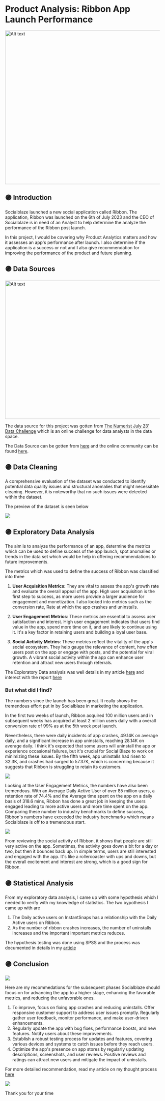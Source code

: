 # Product Analysis: Ribbon App Launch Performance

<img src="https://github.com/Ebuka456/Ribbon-App-Performance/blob/main/Images/istockphoto-1464312016-612x612.jpg" alt="Alt text" style= "width: 900px; height: 500px"/>

## 🟣 Introduction 
Socialblaze launched a new social application called Ribbon. The application, Ribbon was launched on the 6th of July 2023 and the CEO of Socialblaze is in need of an Analyst to help determine the analyze the performance of the Ribbon post launch.

In this project, I would be covering why Product Analytics matters and how it assesses an app's performance after launch. I also determine if the application is a success or not and I also give recommendation for improving the performance of the product and future planning.

## 🟣 Data Sources
<img src="https://github.com/Ebuka456/Ribbon-App-Performance/blob/main/Dataset/F03VCGGWIAA59T7.jfif" alt="Alt text" style= "width: 900px; height: 450px"/>

The data source for this project was gotten from [The Numerist July 23' Data Challenge](https://twitter.com/the_numerist/status/1679232841803083776?s=20) which is an online challenge for data analysts in the data space. 

The Data Source can be gotten from [here](https://github.com/Ebuka456/Ribbon-App-Performance/blob/main/Dataset/Copy%20of%20Numerist%20-%20July%2023%20Data%20Challenge.xlsx) and the online community can be found [here](https://discord.com/invite/YwbbzAJStz).

## 🟣 Data Cleaning
A comprehensive evaluation of the dataset was conducted to identify potential data quality issues and structural anomalies that might necessitate cleaning. However, it is noteworthy that no such issues were detected within the dataset.

The preview of the dataset is seen below

![](https://github.com/Ebuka456/Ribbon-App-Performance/blob/main/Images/Screenshot%202023-09-02%20181409.png)

## 🟣 Exploratory Data Analysis
The aim is to analyze the performance of an app, determine the metrics which can be used to define success of the app launch, spot anomalies or trends in the data set which would be help in offering recommendations to future improvements.

The metrics which was used to define the success of Ribbon was classified into three

1. **User Acquisition Metrics**:
They are vital to assess the app's growth rate and evaluate the overall appeal of the app. High user acquisition is the first step to success, as more users provide a larger audience for engagement and monetization. I also looked into metrics such as the conversion rate, Rate at which the app crashes and uninstalls.

2. **User Engagement Metrics**:
These metrics are essential to assess user satisfaction and interest. High user engagement indicates that users find value in the app, spend more time on it, and are likely to continue using it. It's a key factor in retaining users and building a loyal user base.

3. **Social Activity Metrics**:
These metrics reflect the vitality of the app's social ecosystem. They help gauge the relevance of content, how often users post on the app or engage with posts, and the potential for viral growth. A vibrant social activity within the app can enhance user retention and attract new users through referrals.

The Exploratory Data analysis was well details in my article [here]() and interect with the report [here](https://app.powerbi.com/view?r=eyJrIjoiNjg5OTYyNGItMWE5My00YjkzLWFjYTEtNTgzMzJiZWZkNDEzIiwidCI6IjUwZDA2MjZhLTcwN2UtNDk2ZC1iOGU1LTIwYjk1NzA5MTYzZSJ9&pageName=ReportSectionfc8bffaddc1ebb3c1151) 

### But what did I find?

The numbers since the launch has been great. It really shows the tremendous effort put in by Socialblaze in marketing the application. 

In the first two weeks of launch, Ribbon acquired 100 million users and in subsequent weeks has acquired at least 2 million users daily with a overall conversion rate of 99% as at the 5th week post launch. 

Nevertheless, there were daily incidents of app crashes, 49.14K on average daily, and a significant increase in app uninstalls, reaching 28.14K on average daily. I think it's expected that some users will uninstall the app or experience occasional failures, but it's crucial for Social Blaze to work on minimizing these issues. By the fifth week, app uninstalls had risen to 32.3K, and crashes had surged to 57.37K, which is concerning because it suggests that Ribbon is struggling to retain its customers.

![](https://github.com/Ebuka456/Ribbon-App-Performance/blob/main/Report%20Images/Ribbon%20Performance%20Report_page-0002.jpg)

Looking at the User Engagement Metrics, the numbers have also been tremendous. With an Average Daily Active User of over 85 million users, a retention rate of 74.4% and the Average time spent on the app on a daily basis of 318.6 mins, Ribbon has done a great job in keeping the users engaged leading to more active users and more time spent on the app. Comparing these number to industry benchmarks to define success, Ribbon's numbers have exceeded the industry benchmarks which means Socialblaze is off to a tremendous start. 

![](https://github.com/Ebuka456/Ribbon-App-Performance/blob/main/Report%20Images/Ribbon%20Performance%20Report_page-0003.jpg)

From reviewing the social activity of Ribbon, it shows that people are still very active on the app. Sometimes, the activity goes down a bit for a day or two, but then it bounces back up. In simple terms, users are still interested and engaged with the app. It's like a rollercoaster with ups and downs, but the overall excitement and interest are strong, which is a good sign for Ribbon.

## 🟣 Statistical Analysis
From my exploratory data analysis, I came up with some hypothesis which I needed to verify with my knowledge of statistics. The two bypothesis I came up with are

1. The Daily active users on InstantSnaps has a relationship with the Daily Active users on Ribbon.
2. As the number of ribbon crashes increases, the number of uninstalls increases and the important important metrics reduces.

The hypothesis testing was done using SPSS and the process was documented in details in my [article]()

## 🟣 Conclusion

![](https://github.com/Ebuka456/Ribbon-App-Performance/blob/main/Images/shutterstock_423291892.jpg)

Here are my recommedations for the subsequent phases Socialblaze should focus on for advancing the app to a higher stage, enhancing the favorable metrics, and reducing the unfavorable ones.

1. To improve, focus on fixing app crashes and reducing uninstalls. Offer responsive customer support to address user issues promptly. Regularly gather user feedback, monitor performance, and make user-driven enhancements.
2. Regularly update the app with bug fixes, performance boosts, and new features. Notify users about these improvements.
3. Establish a robust testing process for updates and features, covering various devices and systems to catch issues before they reach users.
4. Optimize the app's presence on app stores by regularly updating descriptions, screenshots, and user reviews. Positive reviews and ratings can attract new users and mitigate the impact of uninstalls.

For more detailed recommendation, read my article on my thought process [here]()

![](https://github.com/Ebuka456/Ribbon-App-Performance/blob/main/Images/thanks-for-your-time.gif)

Thank you for your time

